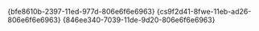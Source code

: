 {bfe8610b-2397-11ed-977d-806e6f6e6963}
{cs9f2d41-8fwe-11eb-ad26-806e6f6e6963}
{846ee340-7039-11de-9d20-806e6f6e6963}
